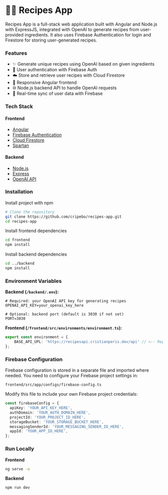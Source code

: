 # 🧑‍🍳 Recipes App


Recipes App is a full-stack web application built with Angular and Node.js with ExpressJS, integrated with OpenAI to generate recipes from user-provided ingredients. It also uses Firebase Authentication for login and Firestore for storing user-generated recipes.

### Features
- ✨ Generate unique recipes using OpenAI based on given ingredients
- 🔐 User authentication with Firebase Auth
- ☁️ Store and retrieve user recipes with Cloud Firestore
- 📱 Responsive Angular frontend
- 🌐 Node.js backend API to handle OpenAI requests
- 🔄 Real-time sync of user data with Firebase

### Tech Stack

#### Frontend
- [Angular](https://angular.io/)
- [Firebase Authentication](https://firebase.google.com/products/auth)
- [Cloud Firestore](https://firebase.google.com/products/firestore)
- [Spartan](https://www.spartan.ng/)

#### Backend
- [Node.js](https://nodejs.org/)
- [Express](https://expressjs.com/)
- [OpenAI API](https://platform.openai.com/docs)


### Installation

Install project with npm

```bash
# Clone the repository
git clone https://github.com/cripebo/recipes-app.git
cd recipes-app
```

Install frontend dependencies

```bash
cd frontend
npm install
```   

Install backend dependencies

```bash
cd ../backend
npm install
```   
### Environment Variables

**Backend (`/backend/.env`):**

```env
# Required: your OpenAI API key for generating recipes
OPENAI_API_KEY=your_openai_key_here

# Optional: backend port (default is 3030 if not set)
PORT=3030
```

**Frontend (`/frontend/src/environments/environment.ts`):**

```ts
export const environment = {
    BASE_API_UPL: 'https://recipesapi.cristianperis.dev/api' // <-- Replace with your backend URL
};
```

### Firebase Configuration

Firebase configuration is stored in a separate file and imported where needed. You need to configure your Firebase project settings in:

```frontend/src/app/configs/firebase-config.ts```

Modify this file to include your own Firebase project credentials:

```ts
const firebaseConfig = {
  apiKey: 'YOUR_API_KEY_HERE',
  authDomain: 'YOUR_AUTH_DOMAIN_HERE',
  projectId: 'YOUR_PROJECT_ID_HERE',
  storageBucket: 'YOUR_STORAGE_BUCKET_HERE',
  messagingSenderId: 'YOUR_MESSAGING_SENDER_ID_HERE',
  appId: 'YOUR_APP_ID_HERE',
};
```

### Run Locally
**Frontend**

```bash
ng serve -o
```

**Backend**

```bash
npm run dev
```

